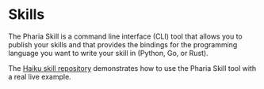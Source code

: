 # Skills

The Pharia Skill is a command line interface (CLI) tool that allows you to publish your skills and that provides the
bindings for the programming language you want to write your skill in (Python, Go, or Rust).

The [Haiku skill repository](https://gitlab.aleph-alpha.de/engineering/haiku-skill-python) demonstrates how to use the
Pharia Skill tool with a real live example.
